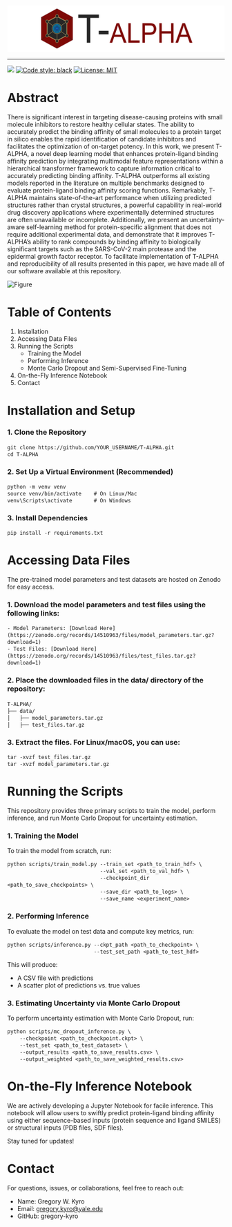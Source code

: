 ![Project Logo](assets/logo.png)

-----------------------------------

[![](https://img.shields.io/badge/python-3.11+-blue.svg)](https://www.python.org/downloads/)
[![Code style: black](https://img.shields.io/badge/code%20style-black-000000.svg)](https://github.com/psf/black)
[![License: MIT](https://img.shields.io/badge/License-MIT-yellow.svg)](https://github.com/gregory-kyro/CardioGenAI/blob/main/LICENSE)


# Abstract

There is significant interest in targeting disease-causing proteins with small molecule inhibitors to restore healthy cellular states. The ability to accurately predict the binding affinity of small molecules to a protein target in silico enables the rapid identification of candidate inhibitors and facilitates the optimization of on-target potency. In this work, we present T-ALPHA, a novel deep learning model that enhances protein-ligand binding affinity prediction by integrating multimodal feature representations within a hierarchical transformer framework to capture information critical to accurately predicting binding affinity. T-ALPHA outperforms all existing models reported in the literature on multiple benchmarks designed to evaluate protein-ligand binding affinity scoring functions. Remarkably, T-ALPHA maintains state-of-the-art performance when utilizing predicted structures rather than crystal structures, a powerful capability in real-world drug discovery applications where experimentally determined structures are often unavailable or incomplete. Additionally, we present an uncertainty-aware self-learning method for protein-specific alignment that does not require additional experimental data, and demonstrate that it improves T-ALPHA’s ability to rank compounds by binding affinity to biologically significant targets such as the SARS-CoV-2 main protease and the epidermal growth factor receptor. To facilitate implementation of T-ALPHA and reproducibility of all results presented in this paper, we have made all of our software available at this repository.


![Figure](assets/architecture.png)


# Table of Contents
1. Installation
2. Accessing Data Files
3. Running the Scripts
    - Training the Model
    - Performing Inference
    - Monte Carlo Dropout and Semi-Supervised Fine-Tuning
4. On-the-Fly Inference Notebook
5. Contact


# Installation and Setup

### 1. Clone the Repository

```
git clone https://github.com/YOUR_USERNAME/T-ALPHA.git
cd T-ALPHA
```

### 2. Set Up a Virtual Environment (Recommended)

```
python -m venv venv
source venv/bin/activate    # On Linux/Mac
venv\Scripts\activate       # On Windows
```

### 3. Install Dependencies

```
pip install -r requirements.txt
```


# Accessing Data Files

The pre-trained model parameters and test datasets are hosted on Zenodo for easy access.

### 1. Download the model parameters and test files using the following links:

    - Model Parameters: [Download Here](https://zenodo.org/records/14510963/files/model_parameters.tar.gz?download=1)
    - Test Files: [Download Here](https://zenodo.org/records/14510963/files/test_files.tar.gz?download=1)

### 2. Place the downloaded files in the data/ directory of the repository:

```
T-ALPHA/
├── data/
│   ├── model_parameters.tar.gz
│   ├── test_files.tar.gz
```

### 3. Extract the files. For Linux/macOS, you can use:

```
tar -xvzf test_files.tar.gz
tar -xvzf model_parameters.tar.gz
```


# Running the Scripts

This repository provides three primary scripts to train the model, perform inference, and run Monte Carlo Dropout for uncertainty estimation.

### 1. Training the Model

To train the model from scratch, run:

```
python scripts/train_model.py --train_set <path_to_train_hdf> \
                              --val_set <path_to_val_hdf> \
                              --checkpoint_dir <path_to_save_checkpoints> \
                              --save_dir <path_to_logs> \
                              --save_name <experiment_name>
```

### 2. Performing Inference

To evaluate the model on test data and compute key metrics, run:

```
python scripts/inference.py --ckpt_path <path_to_checkpoint> \
                            --test_set_path <path_to_test_hdf>
```

This will produce:
- A CSV file with predictions
- A scatter plot of predictions vs. true values

### 3. Estimating Uncertainty via Monte Carlo Dropout

To perform uncertainty estimation with Monte Carlo Dropout, run:

```
python scripts/mc_dropout_inference.py \
    --checkpoint <path_to_checkpoint.ckpt> \
    --test_set <path_to_test_dataset> \
    --output_results <path_to_save_results.csv> \
    --output_weighted <path_to_save_weighted_results.csv>
```


# On-the-Fly Inference Notebook

We are actively developing a Jupyter Notebook for facile inference. This notebook will allow users to swiftly predict protein-ligand binding affinity using either sequence-based inputs (protein sequence and ligand SMILES) or structural inputs (PDB files, SDF files).

Stay tuned for updates!


# Contact

For questions, issues, or collaborations, feel free to reach out:
- Name: Gregory W. Kyro
- Email: gregory.kyro@yale.edu
- GitHub: gregory-kyro